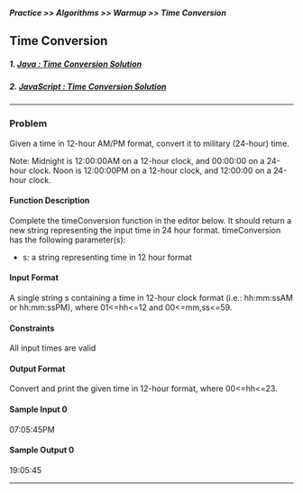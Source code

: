 ##### Practice >> Algorithms >> Warmup >> Time Conversion
## Time Conversion
##### 1. [Java : Time Conversion Solution](https://github.com/Abhi9935/HackerRank/blob/master/Algorithms/Warmup/Time%20Conversion/TimeConversion.java)
##### 2. [JavaScript : Time Conversion Solution](https://github.com/Abhi9935/HackerRank/blob/master/Algorithms/Warmup/Time%20Conversion/TimeConversion.js)
---
### Problem
Given a time in 12-hour AM/PM format, convert it to military (24-hour) time.

Note: Midnight is 12:00:00AM on a 12-hour clock, and 00:00:00 on a 24-hour clock. Noon is 12:00:00PM on a 12-hour clock, 
and 12:00:00 on a 24-hour clock.

#### Function Description
Complete the timeConversion function in the editor below. It should return a new string representing 
the input time in 24 hour format.
timeConversion has the following parameter(s):
* s: a string representing time in 12 hour format

#### Input Format
A single string s containing a time in 12-hour clock format (i.e.: hh:mm:ssAM or hh:mm:ssPM), 
where 01<=hh<=12 and 00<=mm,ss<=59.

#### Constraints
All input times are valid

#### Output Format
Convert and print the given time in 12-hour format, where 00<=hh<=23.

#### Sample Input 0
07:05:45PM

#### Sample Output 0
19:05:45

-------------
